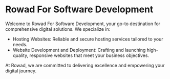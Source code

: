 # Rowad For Software Development

Welcome to Rowad For Software Development, your go-to destination for comprehensive digital solutions. We specialize in:

- Hosting Websites: Reliable and secure hosting services tailored to your needs.
- Website Development and Deployment: Crafting and launching high-quality, responsive websites that meet your business objectives.


At Rowad, we are committed to delivering excellence and empowering your digital journey.
